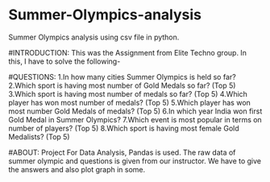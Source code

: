 # Summer-Olympics-analysis
Summer Olympics analysis using csv file in python.

 #INTRODUCTION: This was the Assignment from Elite Techno group. 
 In this, I have to solve the following-

#QUESTIONS: 1.In how many cities Summer Olympics is held so far? 
 2.Which sport is having most number of Gold Medals so far? (Top 5) 
 3.Which sport is having most number of medals so far? (Top 5) 
 4.Which player has won most number of medals? (Top 5) 
 5.Which player has won most number Gold Medals of medals? (Top 5) 
 6.In which year India won first Gold Medal in Summer Olympics? 
 7.Which event is most popular in terms on number of players? (Top 5) 
 8.Which sport is having most female Gold Medalists? (Top 5)

#ABOUT: Project For Data Analysis, Pandas is used. The raw data of summer olympic and questions is given from our instructor. We have to give the answers and also plot graph in some.

